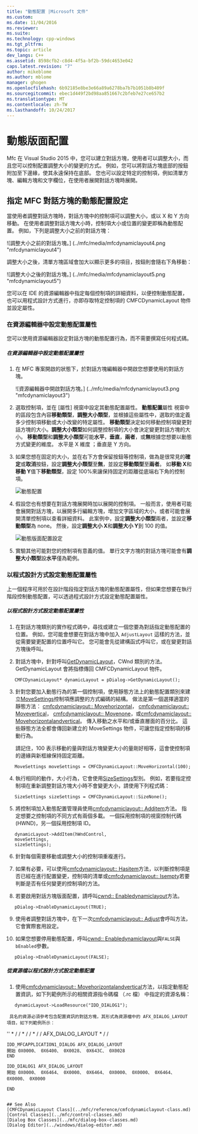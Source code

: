 ```yaml
---
title: "動態配置 |Microsoft 文件"
ms.custom: 
ms.date: 11/04/2016
ms.reviewer: 
ms.suite: 
ms.technology: cpp-windows
ms.tgt_pltfrm: 
ms.topic: article
dev_langs: C++
ms.assetid: 8598cfb2-c8d4-4f5a-bf2b-59dc4653e042
caps.latest.revision: "7"
author: mikeblome
ms.author: mblome
manager: ghogen
ms.openlocfilehash: 6b92185e8be3e66a89a6278ba7b7b1051b8b409f
ms.sourcegitcommit: ebec1d449f2bd98aa851667c2bfeb7e27ce657b2
ms.translationtype: MT
ms.contentlocale: zh-TW
ms.lasthandoff: 10/24/2017
---
```

# <a name="dynamic-layout"></a>動態版面配置
Mfc 在 Visual Studio 2015 中，您可以建立對話方塊，使用者可以調整大小，而且您可以控制配置調整大小的變更的方式。 例如，您可以將對話方塊底部的按鈕附加至下邊緣，使其永遠保持在底部。 您也可以設定特定的控制項，例如清單方塊、編輯方塊和文字欄位，在使用者展開對話方塊時展開。  
  
## <a name="specifying-dynamic-layout-settings-for-an-mfc-dialog-box"></a>指定 MFC 對話方塊的動態配置設定  
 當使用者調整對話方塊時，對話方塊中的控制項可以調整大小，或以 X 和 Y 方向移動。 在使用者調整對話方塊大小時，控制項大小或位置的變更即稱為動態配置。 例如，下列是調整大小之前的對話方塊：  
  
 ![調整大小之前的對話方塊。] (../mfc/media/mfcdynamiclayout4.png "mfcdynamiclayout4")  
  
 調整大小之後，清單方塊區域會加大以顯示更多的項目，按鈕則會隨右下角移動：  
  
 ![調整大小之後的對話方塊。] (../mfc/media/mfcdynamiclayout5.png "mfcdynamiclayout5")  
  
 您可以在 IDE 的資源編輯器中指定每個控制項的詳細資料，以便控制動態配置，也可以用程式設計方式進行，亦即存取特定控制項的 CMFCDynamicLayout 物件並設定屬性。  
  
### <a name="setting-dynamic-layout-properties-in-the-resource-editor"></a>在資源編輯器中設定動態配置屬性  
 您可以使用資源編輯器設定對話方塊的動態配置行為，而不需要撰寫任何程式碼。  
  
##### <a name="to-set-dynamic-layout-properties-in-the-resource-editor"></a>在資源編輯器中設定動態配置屬性  
  
1.  在 MFC 專案開啟的狀態下，於對話方塊編輯器中開啟您想要使用的對話方塊。  
  
     ![資源編輯器中開啟對話方塊。] (../mfc/media/mfcdynamiclayout3.png "mfcdynamiclayout3")  
  
2.  選取控制項，並在 [屬性] 視窗中設定其動態配置屬性。 **動態配置**屬性 視窗中的區段包含內容**移動類型**，**調整大小類型**，並根據這些屬性中，選取的值定義多少控制項移動或大小改變的特定屬性。 **移動類型**決定如何移動控制項變更對話方塊的大小。**調整大小類型**如何調整控制項的大小會決定變更對話方塊的大小。 **移動類型**和**調整大小類型**可能**水平**，**垂直**，**兩者**，或**無**根據您想要以動態方式變更的維度。 水平是 X 維度 ；垂直是 Y 方向。  
  
3.  如果您想在固定的大小，並在右下方會保留按鈕等控制項，做為是很常見的**確定**或**取消**按鈕，設定**調整大小類型**至**無**，並設定**移動類型**至**兩者**。 如**移動 X**和**移動 Y**值下**移動類型**，設定 100%來讓保持固定的距離從底端右下角的控制項。  
  
     ![動態配置](../mfc/media/mfcdynamiclayout1.png "mfcdynamiclayout1")  
  
4.  假設您也有想要在對話方塊展開時加以展開的控制項。 一般而言，使用者可能會展開對話方塊，以展開多行編輯方塊，增加文字區域的大小，或者可能會展開清單控制項以查看詳細資料。 此案例中，設定**調整大小類型**兩者，並設定**移動類型**為 none。 然後，設定**調整大小 X**和**調整大小 Y**到 100 的值。  
  
     ![動態版面配置設定](../mfc/media/mfcdynamiclayout2.png "mfcdynamiclayout2")  
  
5.  實驗其他可能對您的控制項有意義的值。 單行文字方塊的對話方塊可能會有**調整大小類型**設**水平**僅為範例。  
  
### <a name="setting-dynamic-layout-properties-programmatically"></a>以程式設計方式設定動態配置屬性  
 上一個程序可用於在設計階段指定對話方塊的動態配置屬性，但如果您想要在執行階段控制動態配置，可以透過程式設計方式設定動態配置屬性。  
  
##### <a name="to-set-dynamic-layout-properties-programmatically"></a>以程式設計方式設定動態配置屬性  
  
1.  在對話方塊類別的實作程式碼中，尋找或建立一個您要為對話指定動態配置的位置。 例如，您可能會想要在對話方塊中加入 `AdjustLayout` 這樣的方法，並從需要變更配置的位置呼叫它。 您可能會先從建構函式呼叫它，或在變更對話方塊後呼叫。  
  
2.  對話方塊中，針對呼叫[GetDynamicLayout](../mfc/reference/cwnd-class.md#getdynamiclayout)，CWnd 類別的方法。 GetDynamicLayout 會將指標傳回 CMFCDynamicLayout 物件。  
  
 ```  
    CMFCDynamicLayout* dynamicLayout = pDialog->GetDynamicLayout();

 ```  
  
3.  針對您要加入動態行為的第一個控制項，使用靜態方法上的動態配置類別來建立[MoveSettings](../mfc/reference/cmfcdynamiclayout-class.md#movesettings_structure)控制項應調整的方式編碼的結構。 做法是第一個選擇適當的靜態方法： [cmfcdynamiclayout:: Movehorizontal](../mfc/reference/cmfcdynamiclayout-class.md#movehorizontal)， [cmfcdynamiclayout:: Movevertical](../mfc/reference/cmfcdynamiclayout-class.md#movevertical)， [cmfcdynamiclayout:: Movenone](../mfc/reference/cmfcdynamiclayout-class.md#movenone)，或[cmfcdynamiclayout:: Movehorizontalandvertical](../mfc/reference/cmfcdynamiclayout-class.md#movehorizontalandvertical)。 傳入移動之水平和/或垂直層面的百分比。 這些靜態方法全都會傳回新建立的 MoveSettings 物件，可讓您指定控制項的移動行為。  
  
     請記住，100 表示移動的量與對話方塊變更大小的量剛好相等，這會使控制項的邊緣與新框線保持固定距離。  
  
 ```  
    MoveSettings moveSettings = CMFCDynamicLayout::MoveHorizontal(100);

 ```  
  
4.  執行相同的動作，大小行為，它會使用[SizeSettings](../mfc/reference/cmfcdynamiclayout-class.md#sizesettings_structure)型別。 例如，若要指定控制項在重新調整對話方塊大小時不會變更大小，請使用下列程式碼：  
  
 ```  
    SizeSettings sizeSettings = CMFCDynamicLayout::SizeNone();

 ```  
  
5.  將控制項加入動態配置管理員使用[cmfcdynamiclayout:: Additem](../mfc/reference/cmfcdynamiclayout-class.md#additem)方法。 指定想要之控制項的不同方式有兩個多載。 一個採用控制項的視窗控制代碼 (HWND)，另一個採用控制項 ID。  
  
 ```  
    dynamicLayout->AddItem(hWndControl,
    moveSettings,
    sizeSettings);

 ```  
  
6.  針對每個需要移動或調整大小的控制項重複進行。  
  
7.  如果有必要，可以使用[cmfcdynamiclayout:: Hasitem](../mfc/reference/cmfcdynamiclayout-class.md#hasitem)方法，以判斷控制項是否已經在進行配置變更，控制項的清單或[cmfcdynamiclayout:: Isempty](../mfc/reference/cmfcdynamiclayout-class.md#isempty)若要判斷是否有任何變更的控制項的方法。  
  
8.  若要啟用對話方塊版面配置，請呼叫[cwnd:: Enabledynamiclayout](../mfc/reference/cwnd-class.md#enabledynamiclayout)方法。  
  
 ```  
    pDialog->EnableDynamicLayout(TRUE);

 ```  
  
9. 使用者調整對話方塊中，在下一次[cmfcdynamiclayout:: Adjust](../mfc/reference/cmfcdynamiclayout-class.md#adjust)會呼叫方法，它會實際套用設定。  
  
10. 如果您想要停用動態配置，呼叫[cwnd:: Enabledynamiclayout](../mfc/reference/cwnd-class.md#enabledynamiclayout)與`FALSE`與`bEnabled`參數。  
  
 ```  
    pDialog->EnableDynamicLayout(FALSE);

 ```  
  
##### <a name="to-set-the-dynamic-layout-programmatically-from-a-resource-file"></a>從資源檔以程式設計方式設定動態配置  
  
1.  使用[cmfcdynamiclayout:: Movehorizontalandvertical](../mfc/reference/cmfcdynamiclayout-class.md#movehorizontalandvertical)方法，以指定動態配置資訊，如下列範例所示的相關資源指令碼檔 （.rc 檔） 中指定的資源名稱：  
  
 ```  
    dynamicLayout->LoadResource("IDD_DIALOG1");

 ```  
  
     具名的資源必須參考包含配置資訊的對話方塊，其形式為資源檔中的 AFX_DIALOG_LAYOUT 項目，如下列範例所示：  
  
 '' * / / * / / * / / AFX_DIALOG_LAYOUT * / /  
 
    IDD_MFCAPPLICATION1_DIALOG AFX_DIALOG_LAYOUT  
    開始 0X0000、 0X6400、 0X0028、 0X643C、 0X0028  
    END 
 
    IDD_DIALOG1 AFX_DIALOG_LAYOUT  
    開始 0X0000、 0X6464、 0X0000、 0X6464、 0X0000、 0X0000、 0X6464、 0X0000、 0X0000  
 
    END 
 ```  
  
## See Also  
 [CMFCDynamicLayout Class](../mfc/reference/cmfcdynamiclayout-class.md)   
 [Control Classes](../mfc/control-classes.md)   
 [Dialog Box Classes](../mfc/dialog-box-classes.md)   
 [Dialog Editor](../windows/dialog-editor.md)


